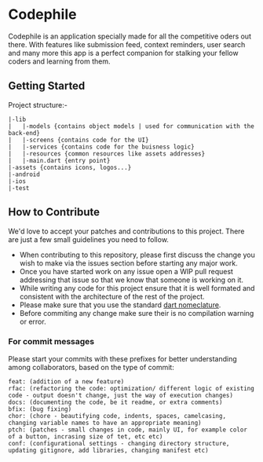 # Codephile

Codephile is an application specially made for all the competitive oders out there. With features like submission feed, context reminders, user search and many more this app is a perfect companion for stalking your fellow coders and learning from them.

## Getting Started

Project structure:-
```
|-lib
|	|-models {contains object models | used for communication with the back-end} 
|	|-screens {contains code for the UI}
|	|-services {contains code for the buisness logic} 
|	|-resources {common resources like assets addresses}
|	|-main.dart {entry point}
|-assets {contains icons, logos...}
|-android 
|-ios
|-test
```

## How to Contribute

We'd love to accept your patches and contributions to this project. There are just a few small guidelines you need to follow.

 - When contributing to this repository, please first discuss the change you wish to make via the issues section before starting any major work.
 - Once you have started work on any issue open a WIP pull request addressing that issue so that we know that someone is working on it.
 - While writing any code for this project ensure that it is well formated and consistent with the architecture of the rest of the project.  
 - Please make sure that you use the standard [dart nomeclature](https://dart.dev/guides/language/effective-dart/style).
 - Before commiting any change make sure their is no compilation warning or error.

### For commit messages

Please start your commits with these prefixes for better understanding among collaborators, based on the type of commit:

    feat: (addition of a new feature)
    rfac: (refactoring the code: optimization/ different logic of existing code - output doesn't change, just the way of execution changes)
    docs: (documenting the code, be it readme, or extra comments)
    bfix: (bug fixing)
    chor: (chore - beautifying code, indents, spaces, camelcasing, changing variable names to have an appropriate meaning)
    ptch: (patches - small changes in code, mainly UI, for example color of a button, incrasing size of tet, etc etc)
    conf: (configurational settings - changing directory structure, updating gitignore, add libraries, changing manifest etc)
 
